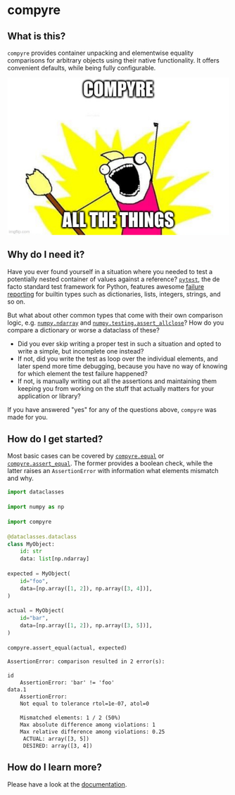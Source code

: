 # compyre

## What is this?

`compyre` provides container unpacking and elementwise equality comparisons for arbitrary objects using their native functionality. It offers convenient defaults, while being fully configurable.

!["X all the Y" meme with "compyre all the things" as text](images/meme.png "compyre meme")

## Why do I need it?

Have you ever found yourself in a situation where you needed to test a potentially nested container of values against a reference? [`pytest`](), the de facto standard test framework for Python, features awesome [failure reporting](https://docs.pytest.org/en/stable/example/reportingdemo.html) for builtin types such as dictionaries, lists, integers, strings, and so on.

But what about other common types that come with their own comparison logic, e.g. [`numpy.ndarray`](https://numpy.org/doc/stable/reference/generated/numpy.ndarray.html#numpy.ndarray) and [`numpy.testing.assert_allclose`](https://numpy.org/doc/stable/reference/generated/numpy.testing.assert_allclose.html)? How do you compare a dictionary or worse a dataclass of these?

- Did you ever skip writing a proper test in such a situation and opted to write a simple, but incomplete one instead?
- If not, did you write the test as loop over the individual elements, and later spend more time debugging, because you have no way of knowing for which element the test failure happened?
- If not, is manually writing out all the assertions and maintaining them keeping you from working on the stuff that actually matters for your application or library?

If you have answered "yes" for any of the questions above, `compyre` was made for you.

## How do I get started?

Most basic cases can be covered by [`compyre.equal`]() or [`compyre.assert_equal`](). The former provides a boolean check, while the latter raises an `AssertionError` with information what elements mismatch and why.

```python
import dataclasses

import numpy as np

import compyre

@dataclasses.dataclass
class MyObject:
    id: str
    data: list[np.ndarray]

expected = MyObject(
    id="foo",
    data=[np.array([1, 2]), np.array([3, 4])],
)

actual = MyObject(
    id="bar",
    data=[np.array([1, 2]), np.array([3, 5])],
)

compyre.assert_equal(actual, expected)
```

```
AssertionError: comparison resulted in 2 error(s):

id
    AssertionError: 'bar' != 'foo'
data.1
    AssertionError: 
    Not equal to tolerance rtol=1e-07, atol=0

    Mismatched elements: 1 / 2 (50%)
    Max absolute difference among violations: 1
    Max relative difference among violations: 0.25
     ACTUAL: array([3, 5])
     DESIRED: array([3, 4])
```

## How do I learn more?

Please have a look at the [documentation](https://compyre.readthedocs.io/en/stable/).
